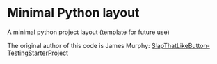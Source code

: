 # Minimal Python layout
A minimal python project layout (template for future use)

The original author of this code is James Murphy:
[SlapThatLikeButton-TestingStarterProject](https://github.com/mCodingLLC/SlapThatLikeButton-TestingStarterProject)